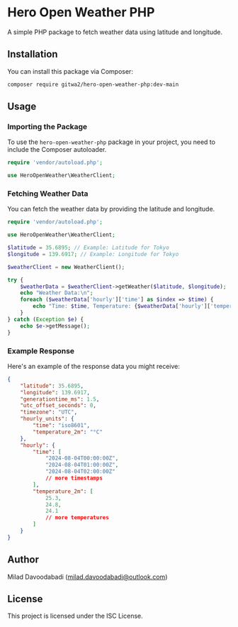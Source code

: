 
# Hero Open Weather PHP

A simple PHP package to fetch weather data using latitude and longitude.

## Installation

You can install this package via Composer:

```sh
composer require gitwa2/hero-open-weather-php:dev-main
```

## Usage

### Importing the Package

To use the `hero-open-weather-php` package in your project, you need to include the Composer autoloader.

```php
require 'vendor/autoload.php';

use HeroOpenWeather\WeatherClient;
```

### Fetching Weather Data

You can fetch the weather data by providing the latitude and longitude.

```php
require 'vendor/autoload.php';

use HeroOpenWeather\WeatherClient;

$latitude = 35.6895; // Example: Latitude for Tokyo
$longitude = 139.6917; // Example: Longitude for Tokyo

$weatherClient = new WeatherClient();

try {
    $weatherData = $weatherClient->getWeather($latitude, $longitude);
    echo "Weather Data:\n";
    foreach ($weatherData['hourly']['time'] as $index => $time) {
        echo "Time: $time, Temperature: {$weatherData['hourly']['temperature_2m'][$index]}°C\n";
    }
} catch (Exception $e) {
    echo $e->getMessage();
}
```

### Example Response

Here's an example of the response data you might receive:

```json
{
    "latitude": 35.6895,
    "longitude": 139.6917,
    "generationtime_ms": 1.5,
    "utc_offset_seconds": 0,
    "timezone": "UTC",
    "hourly_units": {
        "time": "iso8601",
        "temperature_2m": "°C"
    },
    "hourly": {
        "time": [
            "2024-08-04T00:00:00Z",
            "2024-08-04T01:00:00Z",
            "2024-08-04T02:00:00Z"
            // more timestamps
        ],
        "temperature_2m": [
            25.3,
            24.8,
            24.1
            // more temperatures
        ]
    }
}
```

## Author

Milad Davoodabadi (milad.davoodabadi@outlook.com)

## License

This project is licensed under the ISC License.
